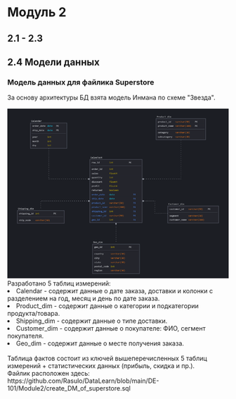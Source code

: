<h1>Модуль 2</h1>
<h2>2.1 - 2.3</h2>
<h2>2.4 Модели данных</h2>
<h3>Модель данных для файлика Superstore</h3>
За основу архитектуры БД взята модель Инмана по схеме "Звезда".
<br/>
<br/>
<img src="https://raw.githubusercontent.com/Rasulo/DataLearn/refs/heads/main/DE-101/Module2/Dimensional_Model_of_Superstore.png">
<br/>
Разработано 5 таблиц измерений:
<br/>
<li>Calendar - содержит данные о дате заказа, доставки и колонки с разделением на год, месяц и день по дате заказа.</li>
<li>Product_dim - содержит данные о категории и подкатегории продукта/товара.</li>
<li>Shipping_dim - содержит данные о типе доставки.</li>
<li>Customer_dim - содержит данные о покупателе: ФИО, сегмент покупателя.</li>
<li>Geo_dim - содержит данные о месте получения заказа.</li>
<br/>
Таблица фактов состоит из ключей вышеперечисленных 5 таблиц измерений + статистических данных (прибыль, скидка и пр.).
<br/>
Файлик расположен здесь: https://github.com/Rasulo/DataLearn/blob/main/DE-101/Module2/create_DM_of_superstore.sql


